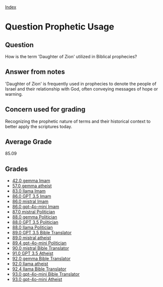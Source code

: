 
[Index](../../index.md)
# Question Prophetic Usage
## Question
How is the term 'Daughter of Zion' utilized in Biblical prophecies?

## Answer from notes
'Daughter of Zion' is frequently used in prophecies to denote the people of Israel and their relationship with God, often conveying messages of hope or warning.

## Concern used for grading
Recognizing the prophetic nature of terms and their historical context to better apply the scriptures today.

## Average Grade
85.09

## Grades
 * [42.0 gemma Imam](../answers/gemma_Imam/Prophetic_Usage.md)
 * [57.0 gemma atheist](../answers/gemma_atheist/Prophetic_Usage.md)
 * [83.0 llama Imam](../answers/llama_Imam/Prophetic_Usage.md)
 * [86.0 GPT 3.5 Imam](../answers/GPT_3.5_Imam/Prophetic_Usage.md)
 * [86.0 mistral Imam](../answers/mistral_Imam/Prophetic_Usage.md)
 * [86.0 gpt-4o-mini Imam](../answers/gpt-4o-mini_Imam/Prophetic_Usage.md)
 * [87.0 mistral Politician](../answers/mistral_Politician/Prophetic_Usage.md)
 * [88.0 gemma Politician](../answers/gemma_Politician/Prophetic_Usage.md)
 * [88.0 GPT 3.5 Politician](../answers/GPT_3.5_Politician/Prophetic_Usage.md)
 * [88.0 llama Politician](../answers/llama_Politician/Prophetic_Usage.md)
 * [89.0 GPT 3.5 Bible Translator](../answers/GPT_3.5_Bible_Translator/Prophetic_Usage.md)
 * [89.0 mistral atheist](../answers/mistral_atheist/Prophetic_Usage.md)
 * [89.4 gpt-4o-mini Politician](../answers/gpt-4o-mini_Politician/Prophetic_Usage.md)
 * [90.0 mistral Bible Translator](../answers/mistral_Bible_Translator/Prophetic_Usage.md)
 * [91.0 GPT 3.5 Atheist](../answers/GPT_3.5_Atheist/Prophetic_Usage.md)
 * [92.0 gemma Bible Translator](../answers/gemma_Bible_Translator/Prophetic_Usage.md)
 * [92.0 llama atheist](../answers/llama_atheist/Prophetic_Usage.md)
 * [92.4 llama Bible Translator](../answers/llama_Bible_Translator/Prophetic_Usage.md)
 * [93.0 gpt-4o-mini Bible Translator](../answers/gpt-4o-mini_Bible_Translator/Prophetic_Usage.md)
 * [93.0 gpt-4o-mini Atheist](../answers/gpt-4o-mini_Atheist/Prophetic_Usage.md)
